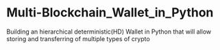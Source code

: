 # Multi-Blockchain_Wallet_in_Python
Building an hierarchical deterministic(HD) Wallet in Python that will allow storing and transferring of multiple types of crypto
